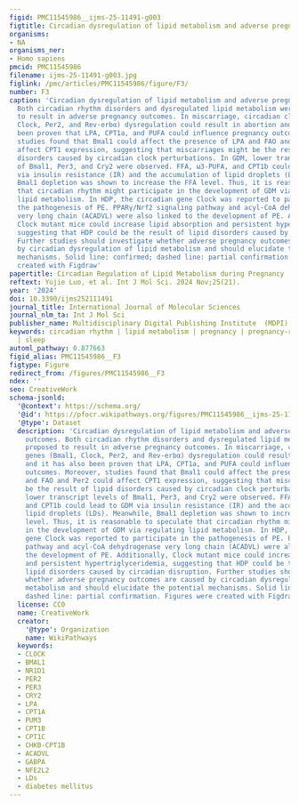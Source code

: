 ```yaml
---
figid: PMC11545986__ijms-25-11491-g003
figtitle: Circadian dysregulation of lipid metabolism and adverse pregnancy outcomes
organisms:
- NA
organisms_ner:
- Homo sapiens
pmcid: PMC11545986
filename: ijms-25-11491-g003.jpg
figlink: /pmc/articles/PMC11545986/figure/F3/
number: F3
caption: 'Circadian dysregulation of lipid metabolism and adverse pregnancy outcomes.
  Both circadian rhythm disorders and dysregulated lipid metabolism were proposed
  to result in adverse pregnancy outcomes. In miscarriage, circadian clock genes (Bmal1,
  Clock, Per2, and Rev-erbα) dysregulation could result in abortion and it has also
  been proven that LPA, CPT1a, and PUFA could influence pregnancy outcomes. Moreover,
  studies found that Bmal1 could affect the presence of LPA and FAO and Per2 could
  affect CPT1 expression, suggesting that miscarriages might be the result of lipid
  disorders caused by circadian clock perturbations. In GDM, lower transcript levels
  of Bmal1, Per3, and Cry2 were observed. FFA, ω3-PUFA, and CPT1b could lead to GDM
  via insulin resistance (IR) and the accumulation of lipid droplets (LDs). Meanwhile,
  Bmal1 depletion was shown to increase the FFA level. Thus, it is reasonable to speculate
  that circadian rhythm might participate in the development of GDM via regulating
  lipid metabolism. In HDP, the circadian gene Clock was reported to participate in
  the pathogenesis of PE. PPARγ/Nrf2 signaling pathway and acyl-CoA dehydrogenase
  very long chain (ACADVL) were also linked to the development of PE. Additionally,
  Clock mutant mice could increase lipid absorption and persistent hypertriglyceridemia,
  suggesting that HDP could be the result of lipid disorders caused by circadian disruption.
  Further studies should investigate whether adverse pregnancy outcomes are caused
  by circadian dysregulation of lipid metabolism and should elucidate the potential
  mechanisms. Solid line: confirmed; dashed line: partial confirmation. Figures were
  created with Figdraw'
papertitle: Circadian Regulation of Lipid Metabolism during Pregnancy
reftext: Yujie Luo, et al. Int J Mol Sci. 2024 Nov;25(21).
year: '2024'
doi: 10.3390/ijms252111491
journal_title: International Journal of Molecular Sciences
journal_nlm_ta: Int J Mol Sci
publisher_name: Multidisciplinary Digital Publishing Institute  (MDPI)
keywords: circadian rhythm | lipid metabolism | pregnancy | pregnancy-related diseases
  | sleep
automl_pathway: 0.877663
figid_alias: PMC11545986__F3
figtype: Figure
redirect_from: /figures/PMC11545986__F3
ndex: ''
seo: CreativeWork
schema-jsonld:
  '@context': https://schema.org/
  '@id': https://pfocr.wikipathways.org/figures/PMC11545986__ijms-25-11491-g003.html
  '@type': Dataset
  description: 'Circadian dysregulation of lipid metabolism and adverse pregnancy
    outcomes. Both circadian rhythm disorders and dysregulated lipid metabolism were
    proposed to result in adverse pregnancy outcomes. In miscarriage, circadian clock
    genes (Bmal1, Clock, Per2, and Rev-erbα) dysregulation could result in abortion
    and it has also been proven that LPA, CPT1a, and PUFA could influence pregnancy
    outcomes. Moreover, studies found that Bmal1 could affect the presence of LPA
    and FAO and Per2 could affect CPT1 expression, suggesting that miscarriages might
    be the result of lipid disorders caused by circadian clock perturbations. In GDM,
    lower transcript levels of Bmal1, Per3, and Cry2 were observed. FFA, ω3-PUFA,
    and CPT1b could lead to GDM via insulin resistance (IR) and the accumulation of
    lipid droplets (LDs). Meanwhile, Bmal1 depletion was shown to increase the FFA
    level. Thus, it is reasonable to speculate that circadian rhythm might participate
    in the development of GDM via regulating lipid metabolism. In HDP, the circadian
    gene Clock was reported to participate in the pathogenesis of PE. PPARγ/Nrf2 signaling
    pathway and acyl-CoA dehydrogenase very long chain (ACADVL) were also linked to
    the development of PE. Additionally, Clock mutant mice could increase lipid absorption
    and persistent hypertriglyceridemia, suggesting that HDP could be the result of
    lipid disorders caused by circadian disruption. Further studies should investigate
    whether adverse pregnancy outcomes are caused by circadian dysregulation of lipid
    metabolism and should elucidate the potential mechanisms. Solid line: confirmed;
    dashed line: partial confirmation. Figures were created with Figdraw'
  license: CC0
  name: CreativeWork
  creator:
    '@type': Organization
    name: WikiPathways
  keywords:
  - CLOCK
  - BMAL1
  - NR1D1
  - PER2
  - PER3
  - CRY2
  - LPA
  - CPT1A
  - PUM3
  - CPT1B
  - CPT1C
  - CHKB-CPT1B
  - ACADVL
  - GABPA
  - NFE2L2
  - LDs
  - diabetes mellitus
---
```

